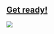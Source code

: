 ## [Get ready!](https://www.youtube.com/watch?v=3kAOz5huQg0) 
![](https://64.media.tumblr.com/a48ec8de4ac917480f2e9325d79daed2/82703b1fc155c68c-1a/s250x400/14b3c61a6509a77db8fd023139e360f71e3cabe5.gifv)

<!--
**Inconsistentmale/Inconsistentmale** is a ✨ _special_ ✨ repository because its `README.md` (this file) appears on your GitHub profile.

Here are some ideas to get you started:

- 🔭 I’m currently working on ...
- 🌱 I’m currently learning ...
- 👯 I’m looking to collaborate on ...
- 🤔 I’m looking for help with ...
- 💬 Ask me about ...
- 📫 How to reach me: ...
- 😄 Pronouns: ...
- ⚡ Fun fact: ...
-->
